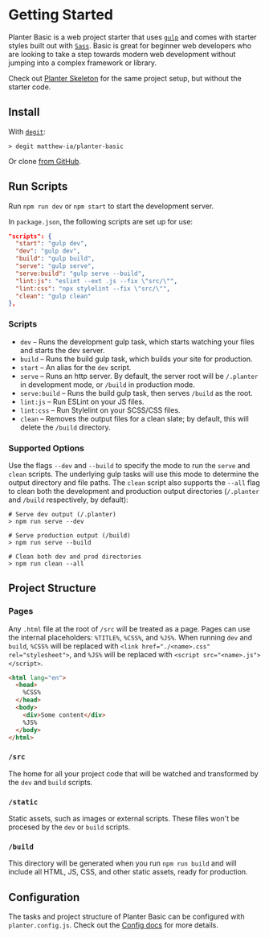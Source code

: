 # Getting Started

Planter Basic is a web project starter that uses [`gulp`](https://gulpjs.com) and comes with starter styles built out with [`Sass`](https://sass-lang.com/). Basic is great for beginner web developers who are looking to take a step towards modern web development without jumping into a complex framework or library.

<!-- callout -->
<!-- TODO: add Planter Basic Skeleton URL -->
Check out [Planter Skeleton](#) for the same project setup, but without the starter code.

## Install
<!-- TODO: update for planter cli -->
With [`degit`](https://github.com/Rich-Harris/degit):
```shell
> degit matthew-ia/planter-basic
```
Or clone [from GitHub](https://github.com/matthew-ia/planter-basic).


## Run Scripts
Run `npm run dev` or `npm start` to start the development server.

In `package.json`, the following scripts are set up for use:
```json
"scripts": {
  "start": "gulp dev",
  "dev": "gulp dev",
  "build": "gulp build",
  "serve": "gulp serve",
  "serve:build": "gulp serve --build",
  "lint:js": "eslint --ext .js --fix \"src/\"",
  "lint:css": "npx stylelint --fix \"src/\"",
  "clean": "gulp clean"
},
```

### Scripts
- `dev` – Runs the development gulp task, which starts watching your files and starts the dev server.
- `build` – Runs the build gulp task, which builds your site for production.
- `start` – An alias for the `dev` script.
- `serve` – Runs an http server. By default, the server root will be `/.planter` in development mode, or `/build` in production mode.
- `serve:build` – Runs the build gulp task, then serves `/build` as the root.
- `lint:js` – Run ESLint on your JS files.
- `lint:css` – Run Stylelint on your SCSS/CSS files.
- `clean` – Removes the output files for a clean slate; by default, this will delete the `/build` directory. 

### Supported Options
Use the flags `--dev` and `--build` to specify the mode to run the `serve` and `clean` scripts. The underlying gulp tasks will use this mode to determine the output directory and file paths. The `clean` script also supports the `--all` flag to clean both the development and production output directories (`/.planter` and `/build` respectively, by default):

```shell
# Serve dev output (/.planter)
> npm run serve --dev

# Serve production output (/build)
> npm run serve --build

# Clean both dev and prod directories
> npm run clean --all
```

## Project Structure

### Pages
<!-- TODO: talk about HTML file default placeholders (%CSS%, %JS%, %TITLE%) -->
Any `.html` file at the root of `/src` will be treated as a page. Pages can use the internal placeholders: `%TITLE%`, `%CSS%`, and `%JS%`. When running `dev` and `build`, `%CSS%` will be replaced with `<link href="./<name>.css" rel="stylesheet">`, and `%JS%` will be replaced with `<script src="<name>.js"></script>`.
```html
<html lang="en">
  <head>
    %CSS%
  </head>
  <body>
    <div>Some content</div>
    %JS%
  </body>
</html>
```

### `/src`
The home for all your project code that will be watched and transformed by the `dev` and `build` scripts.

### `/static`
Static assets, such as images or external scripts. These files won't be procesed by the `dev` or `build` scripts.

### `/build`
This directory will be generated when you run `npm run build` and will include all HTML, JS, CSS, and other static assets, ready for production. 



## Configuration
The tasks and project structure of Planter Basic can be configured with `planter.config.js`. Check out the [Config docs](./config.md) for more details.

